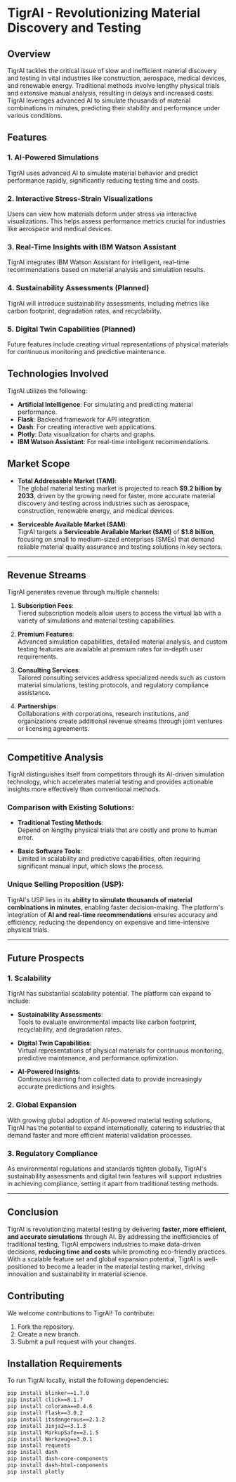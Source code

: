 # TigrAI - Revolutionizing Material Discovery and Testing

## Overview
TigrAI tackles the critical issue of slow and inefficient material discovery and testing in vital industries like construction, aerospace, medical devices, and renewable energy. Traditional methods involve lengthy physical trials and extensive manual analysis, resulting in delays and increased costs. TigrAI leverages advanced AI to simulate thousands of material combinations in minutes, predicting their stability and performance under various conditions.

## Features

### 1. **AI-Powered Simulations**
TigrAI uses advanced AI to simulate material behavior and predict performance rapidly, significantly reducing testing time and costs.

### 2. **Interactive Stress-Strain Visualizations**
Users can view how materials deform under stress via interactive visualizations. This helps assess performance metrics crucial for industries like aerospace and medical devices.

### 3. **Real-Time Insights with IBM Watson Assistant**
TigrAI integrates IBM Watson Assistant for intelligent, real-time recommendations based on material analysis and simulation results.

### 4. **Sustainability Assessments (Planned)**
TigrAI will introduce sustainability assessments, including metrics like carbon footprint, degradation rates, and recyclability.

### 5. **Digital Twin Capabilities (Planned)**
Future features include creating virtual representations of physical materials for continuous monitoring and predictive maintenance.

## Technologies Involved
TigrAI utilizes the following:
- **Artificial Intelligence**: For simulating and predicting material performance.
- **Flask**: Backend framework for API integration.
- **Dash**: For creating interactive web applications.
- **Plotly**: Data visualization for charts and graphs.
- **IBM Watson Assistant**: For real-time intelligent recommendations.

## Market Scope
- **Total Addressable Market (TAM)**:  
  The global material testing market is projected to reach **$9.2 billion by 2033**, driven by the growing need for faster, more accurate material discovery and testing across industries such as aerospace, construction, renewable energy, and medical devices.

- **Serviceable Available Market (SAM)**:  
  TigrAI targets a **Serviceable Available Market (SAM)** of **$1.8 billion**, focusing on small to medium-sized enterprises (SMEs) that demand reliable material quality assurance and testing solutions in key sectors.

---

## Revenue Streams
TigrAI generates revenue through multiple channels:
1. **Subscription Fees**:  
   Tiered subscription models allow users to access the virtual lab with a variety of simulations and material testing capabilities.
   
2. **Premium Features**:  
   Advanced simulation capabilities, detailed material analysis, and custom testing features are available at premium rates for in-depth user requirements.

3. **Consulting Services**:  
   Tailored consulting services address specialized needs such as custom material simulations, testing protocols, and regulatory compliance assistance.

4. **Partnerships**:  
   Collaborations with corporations, research institutions, and organizations create additional revenue streams through joint ventures or licensing agreements.

---

## Competitive Analysis
TigrAI distinguishes itself from competitors through its AI-driven simulation technology, which accelerates material testing and provides actionable insights more effectively than conventional methods.

### Comparison with Existing Solutions:
- **Traditional Testing Methods**:  
  Depend on lengthy physical trials that are costly and prone to human error.

- **Basic Software Tools**:  
  Limited in scalability and predictive capabilities, often requiring significant manual input, which slows the process.

### Unique Selling Proposition (USP):  
TigrAI's USP lies in its **ability to simulate thousands of material combinations in minutes**, enabling faster decision-making. The platform's integration of **AI and real-time recommendations** ensures accuracy and efficiency, reducing the dependency on expensive and time-intensive physical trials.

---

## Future Prospects

### 1. **Scalability**
TigrAI has substantial scalability potential. The platform can expand to include:
- **Sustainability Assessments**:  
  Tools to evaluate environmental impacts like carbon footprint, recyclability, and degradation rates.
  
- **Digital Twin Capabilities**:  
  Virtual representations of physical materials for continuous monitoring, predictive maintenance, and performance optimization.

- **AI-Powered Insights**:  
  Continuous learning from collected data to provide increasingly accurate predictions and insights.

### 2. **Global Expansion**
With growing global adoption of AI-powered material testing solutions, TigrAI has the potential to expand internationally, catering to industries that demand faster and more efficient material validation processes.

### 3. **Regulatory Compliance**
As environmental regulations and standards tighten globally, TigrAI's sustainability assessments and digital twin features will support industries in achieving compliance, setting it apart from traditional testing methods.

---

## Conclusion
TigrAI is revolutionizing material testing by delivering **faster, more efficient, and accurate simulations** through AI. By addressing the inefficiencies of traditional testing, TigrAI empowers industries to make data-driven decisions, **reducing time and costs** while promoting eco-friendly practices. With a scalable feature set and global expansion potential, TigrAI is well-positioned to become a leader in the material testing market, driving innovation and sustainability in material science.


## Contributing
We welcome contributions to TigrAI! To contribute:
1. Fork the repository.
2. Create a new branch.
3. Submit a pull request with your changes.

## Installation Requirements

To run TigrAI locally, install the following dependencies:

```bash
pip install blinker==1.7.0
pip install click==8.1.7
pip install colorama==0.4.6
pip install Flask==3.0.2
pip install itsdangerous==2.1.2
pip install Jinja2==3.1.3
pip install MarkupSafe==2.1.5
pip install Werkzeug==3.0.1
pip install requests
pip install dash
pip install dash-core-components
pip install dash-html-components
pip install plotly
```
